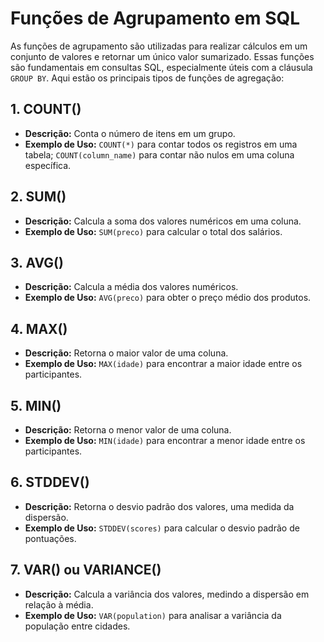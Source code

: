 # Funções de Agrupamento em SQL

As funções de agrupamento são utilizadas para realizar cálculos em um conjunto de valores e retornar um único valor sumarizado. Essas funções são fundamentais em consultas SQL, especialmente úteis com a cláusula `GROUP BY`. Aqui estão os principais tipos de funções de agregação:

## 1. COUNT()
- **Descrição:** Conta o número de itens em um grupo.
- **Exemplo de Uso:** `COUNT(*)` para contar todos os registros em uma tabela; `COUNT(column_name)` para contar não nulos em uma coluna específica.

## 2. SUM()
- **Descrição:** Calcula a soma dos valores numéricos em uma coluna.
- **Exemplo de Uso:** `SUM(preco)` para calcular o total dos salários.

## 3. AVG()
- **Descrição:** Calcula a média dos valores numéricos.
- **Exemplo de Uso:** `AVG(preco)` para obter o preço médio dos produtos.

## 4. MAX()
- **Descrição:** Retorna o maior valor de uma coluna.
- **Exemplo de Uso:** `MAX(idade)` para encontrar a maior idade entre os participantes.

## 5. MIN()
- **Descrição:** Retorna o menor valor de uma coluna.
- **Exemplo de Uso:** `MIN(idade)` para encontrar a menor idade entre os participantes.

## 6. STDDEV()
- **Descrição:** Retorna o desvio padrão dos valores, uma medida da dispersão.
- **Exemplo de Uso:** `STDDEV(scores)` para calcular o desvio padrão de pontuações.

## 7. VAR() ou VARIANCE()
- **Descrição:** Calcula a variância dos valores, medindo a dispersão em relação à média.
- **Exemplo de Uso:** `VAR(population)` para analisar a variância da população entre cidades.
